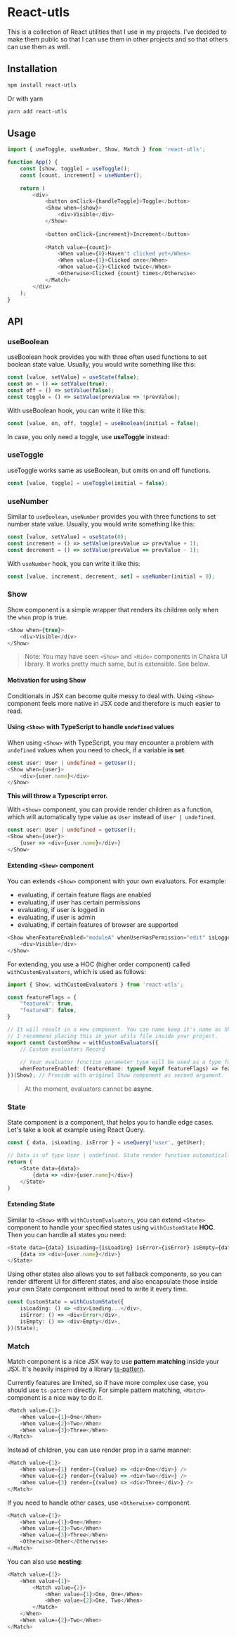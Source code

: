 # React-utls
This is a collection of React utilities that I use in my projects. I've decided to make them public so that I can use them in other projects and so that others can use them as well.

## Installation
```bash
npm install react-utls
```
Or with yarn
```bash
yarn add react-utls
```

## Usage
```typescript jsx
import { useToggle, useNumber, Show, Match } from 'react-utls';

function App() {
    const [show, toggle] = useToggle();
    const [count, increment] = useNumber();
    
    return (
        <div>
            <button onClick={handleToggle}>Toggle</button>
            <Show when={show}>
                <div>Visible</div>
            </Show>
            
            <button onClick={increment}>Increment</button>
            
            <Match value={count}>
                <When value={0}>Haven't clicked yet</When>
                <When value={1}>Clicked once</When>
                <When value={2}>Clicked twice</When>
                <Otherwise>Clicked {count} times</Otherwise>
            </Match>
        </div>
    );
}
```

## API
### useBoolean
useBoolean hook provides you with three often used functions to set boolean state value.
Usually, you would write something like this:
```typescript jsx
const [value, setValue] = useState(false);
const on = () => setValue(true);
const off = () => setValue(false);
const toggle = () => setValue(prevValue => !prevValue);
```

With useBoolean hook, you can write it like this:
```typescript jsx
const [value, on, off, toggle] = useBoolean(initial = false);
```

In case, you only need a toggle, use **useToggle** instead:

### useToggle
useToggle works same as useBoolean, but omits on and off functions.
```typescript jsx
const [value, toggle] = useToggle(initial = false);
```

### useNumber
Similar to `useBoolean`, `useNumber` provides you with three functions to set number state value.
Usually, you would write something like this:
```typescript jsx
const [value, setValue] = useState(0);
const increment = () => setValue(prevValue => prevValue + 1);
const decrement = () => setValue(prevValue => prevValue - 1);
```

With `useNumber` hook, you can write it like this:
```typescript jsx
const [value, increment, decrement, set] = useNumber(initial = 0);
```

### Show
Show component is a simple wrapper that renders its children only when the `when` prop is true.
```typescript jsx
<Show when={true}>
    <div>Visible</div>
</Show>
```

> Note: You may have seen `<Show>` and `<Hide>` components in Chakra UI library. It works pretty much same, but is extensible. See below.

#### Motivation for using Show
Conditionals in JSX can become quite messy to deal with. Using `<Show>` component feels
more native in JSX code and therefore is much easier to read.

#### Using `<Show>` with TypeScript to handle `undefined` values
When using `<Show>` with TypeScript, you may encounter a problem with `undefined` values when you need
to check, if a variable **is set**.
```typescript jsx
const user: User | undefined = getUser();
<Show when={user}>
    <div>{user.name}</div>
</Show>
```
**This will throw a Typescript error.**

With `<Show>` component, you can provide render children as a function, which will automatically type value as `User` instead of `User | undefined`.
```typescript jsx
const user: User | undefined = getUser();
<Show when={user}>
    {user => <div>{user.name}</div>}
</Show>
```

#### Extending `<Show>` component
You can extends `<Show>` component with your own evaluators. For example:
- evaluating, if certain feature flags are enabled
- evaluating, if user has certain permissions
- evaluating, if user is logged in
- evaluating, if user is admin
- evaluating, if certain features of browser are supported

```typescript jsx
<Show whenFeatureEnabled="moduleA" whenUserHasPermission="edit" isLogged isAdmin envSupports={["device"]}>
    <div>Visible</div>
</Show>
```

For extending, you use a HOC (higher order component) called `withCustomEvaluators`, which is used as follows:
```typescript jsx
import { Show, withCustomEvaluators } from 'react-utls';

const featureFlags = {
    "featureA": true,
    "featureB": false,
}

// It will result in a new component. You can name keep it's name as Show or called is something else.
// I recommend placing this in your utils file inside your project.
export const CustomShow = withCustomEvaluators({
    // Custom evaluators Record
    
    // Your evaluator function parameter type will be used as a type for the prop, so type it strongly for more type safety.
    whenFeatureEnabled: (featureName: typeof keyof featureFlags) => featureFlags[featureName],
})(Show); // Provide with original Show component as second argument.
```

> At the moment, evaluators cannot be **async**.

### State
State component is a component, that helps you to handle edge cases. Let's take a look at example using React Query.
```typescript jsx
const { data, isLoading, isError } = useQuery('user', getUser);

// Data is of type User | undefined. State render function automatically types it as User.
return (
    <State data={data}>
        {data => <div>{user.name}</div>}
    </State>
)
```

#### Extending State
Similar to `<Show>` with `withCustomEvaluators`, you can extend `<State>` component to handle your specified states using `withCustomState` **HOC**.
Then you can handle all states you need:
```typescript jsx
<State data={data} isLoading={isLoading} isError={isError} isEmpty={data === undefined}>
    {data => <div>{user.name}</div>}
</State>
```

Using other states also allows you to set fallback components, so you can render different UI for different states,
and also encapsulate those inside your own State component without need to write it every time.
```typescript jsx
const CustomState = withCustomState({
    isLoading: () => <div>Loading...</div>,
    isError: () => <div>Error</div>,
    isEmpty: () => <div>Empty</div>,
})(State);
```

### Match
Match component is a nice JSX way to use **pattern matching** inside your JSX. It's heavily inspired by a library
[ts-pattern](https://github.com/gvergnaud/ts-pattern).

Currently features are limited, so if have more complex use case, you should use `ts-pattern` directly.
For simple pattern matching, `<Match>` component is a nice way to do it.

```typescript jsx
<Match value={1}>
    <When value={1}>One</When>
    <When value={2}>Two</When>
    <When value={3}>Three</When>
</Match>
```

Instead of children, you can use render prop in a same manner:
```typescript jsx
<Match value={1}>
    <When value={1} render={(value) => <div>One</div>} />
    <When value={2} render={(value) => <div>Two</div>} />
    <When value={3} render={(value) => <div>Three</div>} />
</Match>
```

If you need to handle other cases, use `<Otherwise>` component.
```typescript jsx
<Match value={1}>
    <When value={1}>One</When>
    <When value={2}>Two</When>
    <When value={3}>Three</When>
    <Otherwise>Other</Otherwise>
</Match>
```

You can also use **nesting**:
```typescript jsx
<Match value={1}>
    <When value={1}>
        <Match value={2}>
            <When value={1}>One, One</When>
            <When value={2}>One, Two</When>
        </Match>
    </When>
    <When value={2}>Two</When>
</Match>
```